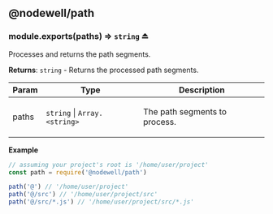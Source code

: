 <a name="module_@nodewell/path"></a>

## @nodewell/path
<a name="exp_module_@nodewell/path--module.exports"></a>

### module.exports(paths) ⇒ <code>string</code> ⏏
Processes and returns the path segments.

**Returns**: <code>string</code> - Returns the processed path segments.  
<table>
  <thead>
    <tr>
      <th>Param</th><th>Type</th><th>Description</th>
    </tr>
  </thead>
  <tbody>
<tr>
    <td>paths</td><td><code>string</code> | <code>Array.&lt;string&gt;</code></td><td><p>The path segments to process.</p>
</td>
    </tr>  </tbody>
</table>

**Example**  
```js
// assuming your project's root is '/home/user/project'
const path = require('@nodewell/path')

path('@') // '/home/user/project'
path('@/src') // '/home/user/project/src'
path('@/src/*.js') // '/home/user/project/src/*.js'
```
